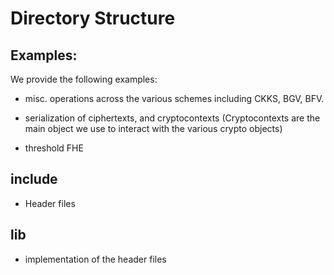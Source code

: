 # Directory Structure

## Examples:

We provide the following examples:

- misc. operations across the various schemes including CKKS, BGV, BFV.

- serialization of ciphertexts, and cryptocontexts (Cryptocontexts are the main object we use to interact with the various crypto objects)

- threshold FHE

## include

- Header files 

## lib

- implementation of the header files


